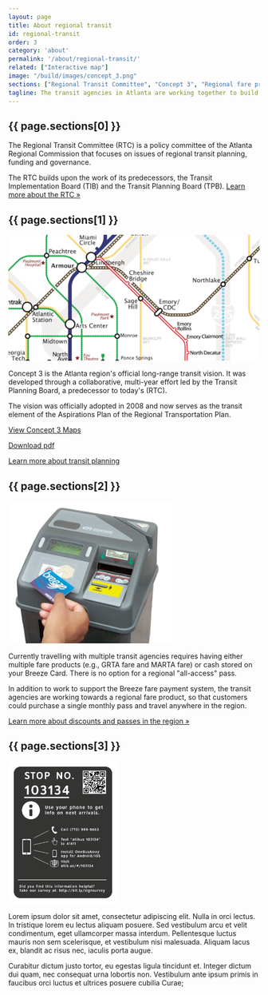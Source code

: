 ```yaml
---
layout: page
title: About regional transit
id: regional-transit
order: 3
category: 'about'
permalink: '/about/regional-transit/'
related: ["Interactive map"]
image: "/build/images/concept_3.png"
sections: ["Regional Transit Committee", "Concept 3", "Regional fare product", "Unified bus stop signage"]
tagline: The transit agencies in Atlanta are working together to build a more seamless transit system.  Here are a few of the projects they're working on.
---
```


## {{ page.sections[0] }}

The Regional Transit Committee (RTC) is a policy committee of the Atlanta Regional Commission that focuses on issues of regional transit planning, funding and governance. 

The RTC builds upon the work of its predecessors, the Transit Implementation Board (TIB) and the Transit Planning Board (TPB).  [Learn more about the RTC »](http://atlantaregional.com/about-us/board--committees/regional-transit-committee)

## {{ page.sections[1] }}

<div class="col-sm-6 col-xs-12 pull-right">
	<img class="img-responsive center-block" style="max-height: 285px" src="/build/images/concept_3.png">
</div>

Concept 3 is the Atlanta region's official long-range transit vision. It was developed through a collaborative, multi-year effort led by the Transit Planning Board, a predecessor to today's (RTC). 

The vision was officially adopted in 2008 and now serves as the transit element of the Aspirations Plan of the Regional Transportation Plan.
<p>
	<a class="btn btn-default" href="/build/images/concept3_stylized.png">View Concept 3 Maps</a>
</p>
<p>
	<a class="hidden-xs hidden-sm" href="/build/images/concept3_stylized.pdf">Download pdf</a>
</p>
<p>
	<a class="btn btn-default" href="http://atlantaregional.com/transportation/transit/transit-planning">Learn more about transit planning</a>
</p>

## {{ page.sections[2] }}

<div class="col-sm-6 col-xs-12 pull-right">
	<img class="img-responsive center-block" style="max-height: 285px" src="/build/images/breeze_farebox.png">
</div>

Currently travelling with multiple transit agencies requires having either multiple fare products (e.g., GRTA fare and MARTA fare) or cash stored on your Breeze Card.  There is no option for a regional "all-access" pass.

In addition to work to support the Breeze fare payment system, the transit agencies are working towards a regional fare product, so that customers could purchase a single monthly pass and travel anywhere in the region.

[Learn more about discounts and passes in the region »](/fares/passes)

<div class="row"></div>


## {{ page.sections[3] }}

<div class="col-sm-6 col-xs-12 pull-right">
	<img class="img-responsive center-block" style="max-height: 285px" src="/build/images/bus-stop-sign-01.png">
</div>

Lorem ipsum dolor sit amet, consectetur adipiscing elit. Nulla in orci lectus. In tristique lorem eu lectus aliquam posuere. Sed vestibulum arcu et velit condimentum, eget ullamcorper massa interdum. Pellentesque luctus mauris non sem scelerisque, et vestibulum nisi malesuada. Aliquam lacus ex, blandit ac risus nec, iaculis porta augue. 

Curabitur dictum justo tortor, eu egestas ligula tincidunt et. Integer dictum dui quam, nec consequat urna lobortis non. Vestibulum ante ipsum primis in faucibus orci luctus et ultrices posuere cubilia Curae;